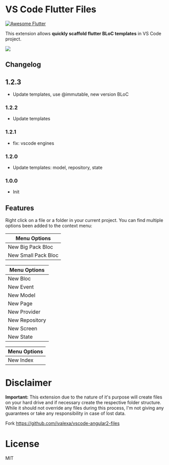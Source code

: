 # VS Code Flutter Files

<a href="https://github.com/Solido/awesome-flutter">
   <img alt="Awesome Flutter" src="https://img.shields.io/badge/Awesome-Flutter-blue.svg?longCache=true&style=flat-square" />
</a>

This extension allows **quickly scaffold flutter BLoC templates** in VS Code project.

![](https://github.com/Gorniv/vscode-flutter-files/raw/master/assets/flutter.gif)

## Changelog

## 1.2.3 
- Update templates, use @immutable, new version BLoC

### 1.2.2
- Update templates

### 1.2.1
- fix: vscode engines

### 1.2.0
- Update templates: model, repository, state

### 1.0.0
* Init


## Features

Right click on a file or a folder in your current project. 
You can find multiple options been added to the context menu:

Menu Options  |
---           | 
New Big Pack Bloc |
New Small Pack Bloc | 

Menu Options  |
---           | 
New Bloc     | 
New Event |
New Model      | 
New Page      | 
New Provider      | 
New Repository      | 
New Screen      | 
New State      | 

Menu Options  |
---           | 
New Index      | 

# Disclaimer

**Important:** This extension due to the nature of it's purpose will create
files on your hard drive and if necessary create the respective folder structure.
While it should not override any files during this process, I'm not giving any guarantees
or take any responsibility in case of lost data. 

Fork https://github.com/ivalexa/vscode-angular2-files

# License

MIT
